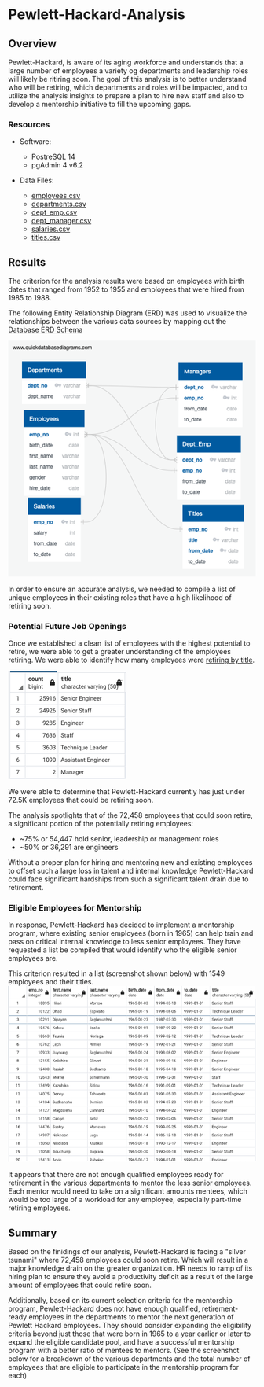 # Pewlett-Hackard-Analysis

## Overview 
Pewlett-Hackard, is aware of its aging workforce and understands that a large number of employees a variety og departments and leadership roles will likely be ritiring soon. The goal of this analysis is to better understand who will be retiring, which departments and roles will be impacted, and to utilize the analysis insights to prepare a plan to hire new staff and also to develop a mentorship initiative to fill the upcoming gaps. 

### Resources

- Software: 
  - PostreSQL 14 
  - pgAdmin 4 v6.2

- Data Files:
  -  [employees.csv](Data/employees.csv)
  -  [departments.csv](Data/departments.csv)
  -  [dept_emp.csv](Data/dept_emp.csv) 
  -  [dept_manager.csv](Data/dept_manager.csv)
  -  [salaries.csv](Data/salaries.csv)
  -  [titles.csv](Data/titles.csv)

## Results

The criterion for the analysis results were based on employees with birth dates that ranged from 1952 to 1955 and employees that were hired from 1985 to 1988.  

The following Entity Relationship Diagram (ERD) was used to visualize the relationships between the various data sources by mapping out the [Database ERD Schema](https://github.com/Jflux05/Pewlett-Hackard-Analysis/blob/5fc9ec72358bea54a2ff31cad90570d0b230784e/ERD%20schema.sql)

![EmployeeDB.png](https://github.com/Jflux05/Pewlett-Hackard-Analysis/blob/5fc9ec72358bea54a2ff31cad90570d0b230784e/EmployeeDB%20.png)


In order to ensure an accurate analysis, we needed to compile a list of unique employees in their existing roles that have a high likelihood of retiring soon. 

### Potential Future Job Openings

Once we established a clean list of employees with the highest potential to retire, we were able to get a greater understanding of the employees retiring. We were able to identify how many employees were [retiring by title](Data/retiring_titles.csv). 

![Retiring_titles.png](https://github.com/Jflux05/Pewlett-Hackard-Analysis/blob/d7daf15eb901c9bf3f20c5b6e6cf8a20798134a6/Data/retiring_titles.png)

We were able to determine that Pewlett-Hackard currently has just under 72.5K employees that could be retiring soon. 

The analysis spotlights that of the 72,458 employees that could soon retire, a significant portion of the potentially retiring employees:
- ~75% or 54,447 hold senior, leadership or management roles
- ~50% or 36,291 are engineers

Without a proper plan for hiring and mentoring new and existing employees to offset such a large loss in talent and internal knowledge Pewlett-Hackard could face significant hardships from such a significant talent drain due to retirement. 


### Eligible Employees for Mentorship 
In response, Pewlett-Hackard has decided to implement a mentorship program, where existing senior employees (born in 1965) can help train and pass on critical internal knowledge to less senior employees. They have requested a list be compiled that would identify who the eligible senior employees are. 

This criterion resulted in a list (screenshot shown below) with 1549 employees and their titles. 
![mentorship_eligibility.png](https://github.com/Jflux05/Pewlett-Hackard-Analysis/blob/68e2fcc9a3036160a04cd092e41ae8ecd22bcbc4/Data/mentorship_eligibility.png)

It appears that there are not enough qualified employees ready for retirement in the various departments to mentor the less senior employees. Each mentor would need to take on a significant amounts mentees, which would be too large of a workload for any employee, especially part-time retiring employees. 


## Summary
Based on the finidings of our analysis, Pewlett-Hackard is facing a "silver tsunami" where 72,458 employees could soon retire. Which will result in a major knowledge drain on the greater organization. HR needs to ramp of its hiring plan to ensure they avoid a productivity deficit as a result of the large amount of employees that could retire soon. 

Additionally, based on its current selection criteria for the mentorship program, Pewlett-Hackard does not have enough qualified, retirement-ready employees in the departments to mentor the next generation of Pewlett Hackard employees. They should consider expanding the eligibility criteria beyond just those that were born in 1965 to a year earlier or later to expand the eligible candidate pool, and have a successful mentorship program with a better ratio of mentees to mentors. (See the screenshot below for a breakdown of the various departments and the total number of employees that are eligible to participate in the mentorship program for each)




